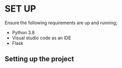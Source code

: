 #  SET UP

 Ensure the following requirements are up and running;
 - Python 3.8
 - Visual studio code as an IDE
 - Flask
 
 ## Setting up the project
 
